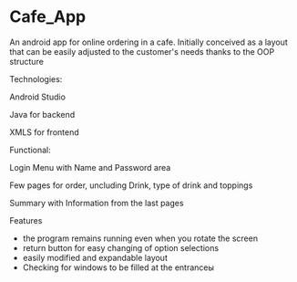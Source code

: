 # Cafe_App

An android app for online ordering in a cafe. Initially conceived as a layout that can be easily adjusted to the customer's needs thanks to the OOP structure

Technologies:

  Android Studio

  Java for backend

  XMLS for frontend


Functional:

  Login Menu with Name and Password area

  Few pages for order, uncluding Drink, type of drink and toppings

  Summary with Information from the last pages

Features 
  * the program remains running even when you rotate the screen
  * return button for easy changing of option selections
  * easily modified and expandable layout
  * Checking for windows to be filled at the entranceы
  
